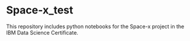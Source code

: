 # Space-x_test
This repository includes python notebooks for the Space-x project in the IBM Data Science Certificate.
